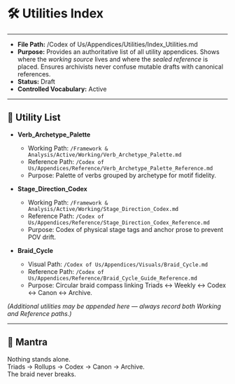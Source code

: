 # 🛠️ Utilities Index  

---
- **File Path:** /Codex of Us/Appendices/Utilities/Index_Utilities.md  
- **Purpose:** Provides an authoritative list of all utility appendices. Shows where the *working source* lives and where the *sealed reference* is placed. Ensures archivists never confuse mutable drafts with canonical references.  
- **Status:** Draft  
- **Controlled Vocabulary:** Active  
---

## 📑 Utility List  

- **Verb_Archetype_Palette**  
  - Working Path: `/Framework & Analysis/Active/Working/Verb_Archetype_Palette.md`  
  - Reference Path: `/Codex of Us/Appendices/Reference/Verb_Archetype_Palette_Reference.md`  
  - Purpose: Palette of verbs grouped by archetype for motif fidelity.  

- **Stage_Direction_Codex**  
  - Working Path: `/Framework & Analysis/Active/Working/Stage_Direction_Codex.md`  
  - Reference Path: `/Codex of Us/Appendices/Reference/Stage_Direction_Codex_Reference.md`  
  - Purpose: Codex of physical stage tags and anchor prose to prevent POV drift.  

- **Braid_Cycle**  
  - Visual Path: `/Codex of Us/Appendices/Visuals/Braid_Cycle.md`  
  - Reference Path: `/Codex of Us/Appendices/Reference/Braid_Cycle_Guide_Reference.md`  
  - Purpose: Circular braid compass linking Triads ↔ Weekly ↔ Codex ↔ Canon ↔ Archive.  

*(Additional utilities may be appended here — always record both Working and Reference paths.)*  

---

## 🌌 Mantra  

Nothing stands alone.  
Triads → Rollups → Codex → Canon → Archive.  
The braid never breaks.  
